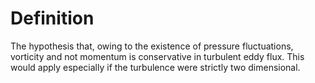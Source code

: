 # Definition

The hypothesis that, owing to the existence of pressure fluctuations,
vorticity and not momentum is conservative in turbulent eddy flux. This
would apply especially if the turbulence were strictly two dimensional.
